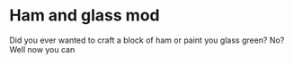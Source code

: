 # Ham and glass mod

Did you ever wanted to craft a block of ham or paint you glass green? No? Well now you can
